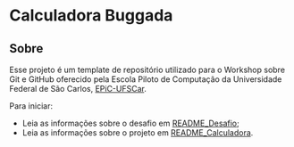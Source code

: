 
# Calculadora Buggada

## Sobre
Esse projeto é um template de repositório utilizado para o Workshop sobre Git e GitHub oferecido pela Escola Piloto de Computação da Universidade Federal de São Carlos, [EPiC-UFSCar](https://www.facebook.com/epicufscar/).

Para iniciar:

- Leia as informações sobre o desafio em [README_Desafio](README_Desafio.md);
- Leia as informações sobre o projeto em [README_Calculadora](README_Calculadora.md).
